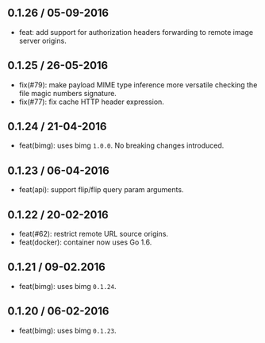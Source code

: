 ## 0.1.26 / 05-09-2016

- feat: add support for authorization headers forwarding to remote image server origins.

## 0.1.25 / 26-05-2016

- fix(#79): make payload MIME type inference more versatile checking the file magic numbers signature.
- fix(#77): fix cache HTTP header expression. 

## 0.1.24 / 21-04-2016

- feat(bimg): uses bimg `1.0.0`. No breaking changes introduced.

## 0.1.23 / 06-04-2016

- feat(api): support flip/flip query param arguments.

## 0.1.22 / 20-02-2016

- feat(#62): restrict remote URL source origins.
- feat(docker): container now uses Go 1.6.

## 0.1.21 / 09-02.2016

- feat(bimg): uses bimg `0.1.24`.

## 0.1.20 / 06-02-2016

- feat(bimg): uses bimg `0.1.23`.
